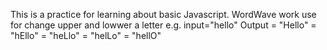 This is a practice for learning about basic Javascript. 
WordWave work use for change upper and lowwer a letter 
e.g. input="hello" 
Output = "Hello"
       = "hEllo"
       = "heLlo"
       = "helLo"
       = "hellO"

